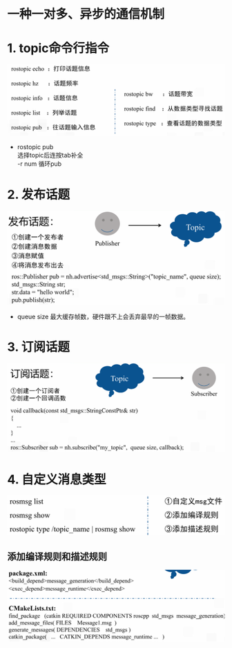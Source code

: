 # 一种一对多、异步的通信机制

# 1. topic命令行指令

![alt text](image.png)

- rostopic pub   
选择topic后连按tab补全  
-r num 循环pub

# 2. 发布话题
![alt text](image-1.png)
- queue size 最大缓存帧数，硬件跟不上会丢弃最早的一帧数据。

# 3. 订阅话题
![alt text](image-2.png)

# 4. 自定义消息类型
![alt text](image-3.png)
## 添加编译规则和描述规则
![alt text](image-4.png)